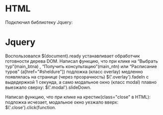 # HTML
Подключил библиотеку Jquery: <script src='https://cdnjs.cloudflare.com/ajax/libs/jquery/3.4.1/jquery.min.js'></script>

# Jquery
Воспользовался $(document).ready устанавливает обработчик готовности дерева DOM.
Написал функцию, что при клике на “Выбрать тур”(main_btna) , “Получить консультацию”(main_ntn) или “Расписание туров” (a[href="#sheldure"]) подложка (класс overlay) медленно появлялась на странице (через прозрачность) $('.overlay').fadeIn с выдедержкой 1 секунда, а само модальное окно (класс modal) плавно выезжало сверху: $('.modal').slideDown. 

Написал функцию, что при клике на крестик(class="close" в HTML): подложка исчезает, модальное окно уезжало вверх: $('.close').click(function.

